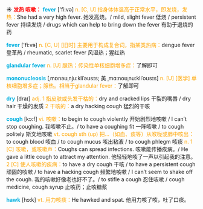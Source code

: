 ☀ <font color="red">**发热 咳嗽：**</font>
<font color="sky blue">**fever**</font> ['fi:və] 
<font color="orange">n. [C, U] 指身体体温高于正常水平，即发烧，发热：</font>She had a very high fever. 她发高烧。/ mild, slight fever 低烧 / persistent fever 持续发烧 / drugs which can help to bring down the fever 有助于退烧的药

<font color="sky blue">**fever**</font> ['fi:və] 
<font color="orange">n. [C, U] [旧时] 主要用于构成复合词，指某类热病：</font>dengue fever 登革热 / rheumatic, scarlet fever 风湿热；猩红热
           
<font color="sky blue">**glandular fever**</font>
<font color="orange">n. [U] 腺热；传染性单核细胞增多症：</font>了解即可
           
<font color="sky blue">**mononucleosis**</font> [ˌmɒnəʊˌnju:kliˈəʊsɪs; 美 ˌmɑ:noʊˌnu:kliˈoʊsɪs]
<font color="orange">n. [U] [医学] 单核细胞增多症；腺热。相当于glandular fever：</font>了解即可

<font color="sky blue">**dry**</font> [draɪ] 
<font color="orange">adj. 1 指皮肤或头发干枯的：</font>dry and cracked lips 干裂的嘴唇 / dry hair 干燥的发质 <font color="orange">2 干咳的：</font>a dry hacking cough 猛烈的干咳

<font color="sky blue">**cough**</font> [kɔ:f] 
<font color="orange">vi. 咳嗽：</font>to begin to cough violently 开始剧烈地咳嗽 / I can’t stop coughing. 我咳嗽不止。/ to have a coughing fit 一阵咳嗽 / to cough politely 斯文地咳嗽 <font color="orange">vt. cough sth (up) 把…（如血、痰等）从喉咙或肺中咳出：</font>to cough blood 咳血 / to cough mucus 咳出粘液 / to cough phlegm 咳痰 <font color="orange">n. 1 [C] 咳嗽，或咳嗽声：</font>Coughs can spread infections. 咳嗽能传播疾病。/ He gave a little cough to attract my attention. 他轻轻地咳了一声以引起我的注意。<font color="orange">2 [C] 使人咳嗽的疾病：</font>to have a dry cough 干咳 / to have a persistent cough 顽固的咳嗽 / to have a hacking cough 频繁地咳嗽 / I can’t seem to shake off the cough. 我的咳嗽好像老也好不了。/ to stifle a cough 忍住咳嗽 / cough medicine, cough syrup 止咳药；止咳糖浆
           
<font color="sky blue">**hawk**</font> [hɔ:k]
<font color="orange">vt. 用力咳痰：</font>He hawked and spat. 他用力咳了咳，吐了口痰。

